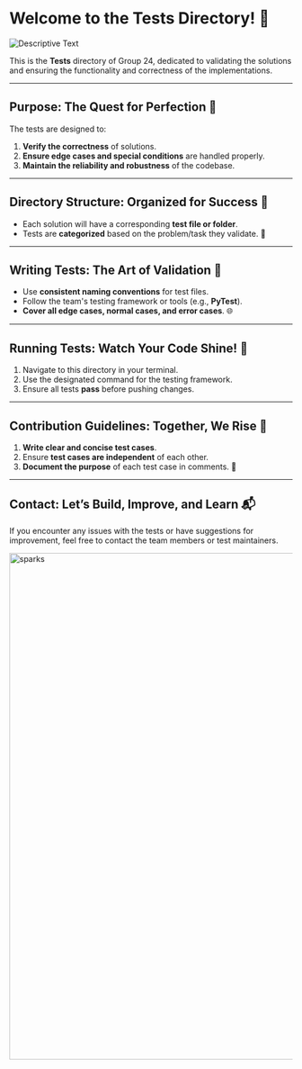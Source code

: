 # **Welcome to the Tests Directory!** 🧪

![Descriptive Text](https://y.yarn.co/9c5f98e5-9c1d-4746-82b3-f1ea594fb5b5_text.gif)

This is the **Tests** directory of Group 24, dedicated to validating the solutions and ensuring the functionality and correctness of the implementations.

---

## **Purpose: The Quest for Perfection** 🎯

The tests are designed to:

1. **Verify the correctness** of solutions.
2. **Ensure edge cases and special conditions** are handled properly.
3. **Maintain the reliability and robustness** of the codebase.

---

## **Directory Structure: Organized for Success** 📂

- Each solution will have a corresponding **test file or folder**.
- Tests are **categorized** based on the problem/task they validate. 📑

---

## **Writing Tests: The Art of Validation** 🎨

- Use **consistent naming conventions** for test files.
- Follow the team's testing framework or tools (e.g., **PyTest**).
- **Cover all edge cases, normal cases, and error cases**. 🌐

---

## **Running Tests: Watch Your Code Shine! 🌟**

1. Navigate to this directory in your terminal.
2. Use the designated command for the testing framework.
3. Ensure all tests **pass** before pushing changes.

---

## **Contribution Guidelines: Together, We Rise** 💪

1. **Write clear and concise test cases**.
2. Ensure **test cases are independent** of each other.
3. **Document the purpose** of each test case in comments. 💬

---

## **Contact: Let’s Build, Improve, and Learn** 📬

If you encounter any issues with the tests or have suggestions for improvement, feel free to contact the team members or test maintainers.

<!-- 
The HTML <img> tag is used to control the image's width (900px), ensuring a consistent appearance.
-->
<img src="https://img1.picmix.com/output/stamp/normal/1/7/6/9/2289671_302fc.gif" alt="sparks" width="900"/>
